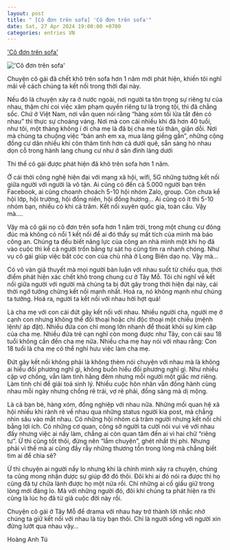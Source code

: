 ```yaml
---
layout: post
title: " [Cô đơn trên sofa] 'Cô đơn trên sofa'"
date: Sat, 27 Apr 2024 19:00:00 +0700
categories: entries VN
---
```

['Cô đơn trên sofa'](https://www.phunuonline.com.vn/co-don-tren-sofa-a1517265.html)

!['Cô đơn trên sofa'](https://image.phunuonline.com.vn/news/2024/20240427/thumbnail/750x450/co-don-tren-sofa_1191714210075.jpeg)

Chuyện cô gái đã chết khô trên sofa hơn 1 năm mới phát hiện, khiến tôi nghĩ mãi về cách chúng ta kết nối trong thời đại này.

Nếu đó là chuyện xảy ra ở nước ngoài, nơi người ta tôn trọng sự riêng tư của nhau, thậm chí coi việc xâm phạm quyền riêng tư là trọng tội, thì đã chẳng sốc. Chứ ở Việt Nam, nơi vẫn quen nói rằng “hàng xóm tối lửa tắt đèn có nhau” thì thực sự choáng váng. Nơi mà con cái nhiều khi đã hơn 40 tuổi, như tôi, một tháng không í ới cha mẹ là đã bị cha mẹ tủi thân, giận dỗi. Nơi mà chúng ta chuộng việc “bán anh em xa, mua láng giềng gần”, những cộng đồng cư dân nhiều khi còn thâm tình hơn cả dưới quê, sẵn sàng hò nhau dọn cỗ trong hành lang chung cư như ở sân đình làng dưới

Thi thể cô gái được phát hiện đã khô trên sofa hơn 1 năm.

Ở cái thời công nghệ hiện đại với mạng xã hội, wifi, 5G những tưởng kết nối giữa người với người là vô tận. Ai cũng có đến cả 5.000 người bạn trên Facebook, ai cũng choanh choách 5-10 hội nhóm Zalo, group. Còn chưa kể hội lớp, hội trường, hội đồng niên, hội đồng hương… Ai cũng có ít thì 5-10 nhóm bạn, nhiều có khi cả trăm. Kết nối xuyên quốc gia, toàn cầu. Vậy mà….

Vậy mà cô gái nọ cô đơn trên sofa hơn 1 năm trời, trong một chung cư đông đúc mà không có nổi 1 kết nối để ai đó thấy sự mất tích của mình mà báo công an. Chúng ta đều biết năng lực của công an nhà mình một khi họ đã vào cuộc thì kể cả người trốn bằng tự sát họ cũng tìm ra nhanh chóng. Như vụ cô gái giúp việc bắt cóc con của chủ nhà ở Long Biên dạo nọ. Vậy mà…

Có vô vàn giả thuyết mà mọi người bàn luận với nhau suốt từ chiều qua, thời điểm phát hiện xác chết khô trong chung cư ở Tây Mỗ. Tôi chỉ nghĩ về kết nối giữa người với người mà chúng ta bị đứt gãy trong thời hiện đại này, cái thời ngỡ tưởng chừng kết nối mạnh nhất. Hoá ra, nó không mạnh như chúng ta tưởng. Hoá ra, người ta kết nối với nhau hời hợt quá!

Là cha mẹ với con cái đứt gãy kết nối với nhau. Nhiều người cha, người mẹ ở cạnh con nhưng không thể đối thoại hoặc chỉ độc thoại một chiều (mệnh lệnh/ áp đặt). Nhiều đứa con chỉ mong lớn nhanh để thoát khỏi sự kìm cặp của cha mẹ. Nhiều đứa trẻ cạn nghĩ còn mong được như Tây, con cái sau 18 tuổi không cần đến cha mẹ nữa. Nhiều cha mẹ hay nói với nhau rằng: Con 18 tuổi là cha mẹ có thể nghỉ hưu việc làm cha mẹ.

Đứt gãy kết nối không phải là không thèm nói chuyện với nhau mà là không ai hiểu đối phương nghĩ gì, không buồn hiểu đối phương nghĩ gì. Như nhiều cặp vợ chồng, vẫn làm tình hằng đêm nhưng mỗi người một giấc mơ riêng. Làm tình chỉ để giải toả sinh lý. Nhiều cuộc hôn nhân vẫn đồng hành cùng nhau mỗi ngày nhưng chồng rẽ trái, vợ rẽ phải, đồng sàng mà dị mộng.

Là cả bạn bè, hàng xóm, đồng nghiệp với nhau nữa. Những mối quan hệ xã hội nhiều khi rành rẽ về nhau qua những status người kia post, mà chẳng nhìn sâu vào mắt nhau. Có những hội nhóm cả trăm người nhưng kết nối chỉ bằng lợi ích. Có những cơ quan, công sở người ta cười nói vui vẻ với nhau đấy nhưng việc ai nấy làm, chẳng ai còn quan tâm đến ai vì hai chữ “riêng tư”. Ừ thì cũng tốt thôi, đừng nên “lắm chuyện”, ghét nhất thị phi. Nhưng phải vì thế mà ai cũng đầy rẫy những thương tổn trong lòng mà chẳng biết tìm ai để chia sẻ?

Ừ thì chuyện ai người nấy lo nhưng khi là chính mình xảy ra chuyện, chúng ta cũng mong nhận được sự giúp đỡ đó thôi. Đôi khi ai đó nói ra được thì họ cũng đã tự chữa lành được họ một nửa rồi. Chỉ những ai cố giấu giữ trong lòng mới đáng lo. Mà với những người đó, đôi khi chúng ta phát hiện ra thì cũng là lúc họ đã từ giã cuộc đời này rồi.

Chuyện cô gái ở Tây Mỗ để drama với nhau hay trở thành lời nhắc nhở chúng ta giữ kết nối với nhau là tùy bạn thôi. Chỉ là người sống với người xin đừng lướt qua nhau vậy…

Hoàng Anh Tú

